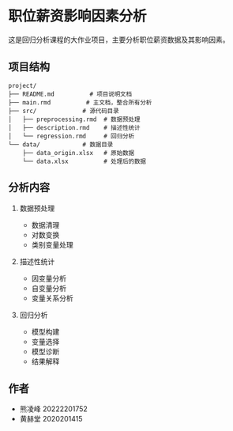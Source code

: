 # 职位薪资影响因素分析

这是回归分析课程的大作业项目，主要分析职位薪资数据及其影响因素。

## 项目结构

```
project/
├── README.md          # 项目说明文档
├── main.rmd          # 主文档，整合所有分析
├── src/             # 源代码目录
│   ├── preprocessing.rmd  # 数据预处理
│   ├── description.rmd    # 描述性统计
│   └── regression.rmd     # 回归分析
└── data/            # 数据目录
    ├── data_origin.xlsx   # 原始数据
    └── data.xlsx          # 处理后的数据
```

## 分析内容

1. 数据预处理
   - 数据清理
   - 对数变换
   - 类别变量处理

2. 描述性统计
   - 因变量分析
   - 自变量分析
   - 变量关系分析

3. 回归分析
   - 模型构建
   - 变量选择
   - 模型诊断
   - 结果解释

## 作者
- 熊凌峰 20222201752
- 黄赫堂 2020201415
